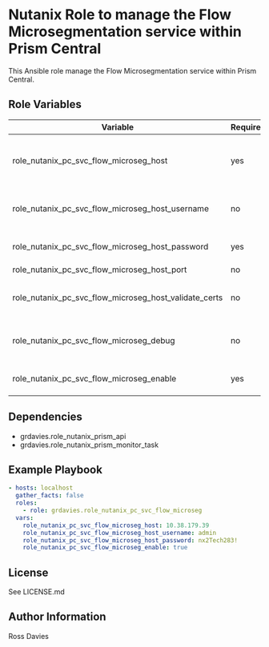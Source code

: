 # Nutanix Role to manage the Flow Microsegmentation service within Prism Central

This Ansible role manage the Flow Microsegmentation service within Prism Central.

## Role Variables

| Variable                                               | Required | Default | Choices                   | Comments                                                                                               |
|--------------------------------------------------------|----------|---------|---------------------------|--------------------------------------------------------------------------------------------------------|
| role_nutanix_pc_svc_flow_microseg_host                 | yes      |         |                           | The IP address or FQDN for the Prism Centra) where you want to enable the service.                     |
| role_nutanix_pc_svc_flow_microseg_host_username        | no       | "admin" |                           | A valid username with appropriate rights to access the Nutanix API.                                    |
| role_nutanix_pc_svc_flow_microseg_host_password        | yes      |         |                           | A valid password for the supplied username.                                                            |
| role_nutanix_pc_svc_flow_microseg_host_port            | no       | 9440    |                           | The Prism TCP port                                                                                     |
| role_nutanix_pc_svc_flow_microseg_host_validate_certs  | no       | false   | true / false              | Whether to check if Prism UI certificates are valid.                                                   |
| role_nutanix_pc_svc_flow_microseg_debug                | no       | false   | true / false              | Whether to output variable contents for debugging purposes.                                            |
| role_nutanix_pc_svc_flow_microseg_enable               | yes      |         | true / false              | Set to 'true' to enable Flow Microsegmentation.                                                   |

## Dependencies

- grdavies.role_nutanix_prism_api
- grdavies.role_nutanix_prism_monitor_task

## Example Playbook

```YAML
- hosts: localhost
  gather_facts: false
  roles:
    - role: grdavies.role_nutanix_pc_svc_flow_microseg
  vars:
    role_nutanix_pc_svc_flow_microseg_host: 10.38.179.39
    role_nutanix_pc_svc_flow_microseg_host_username: admin
    role_nutanix_pc_svc_flow_microseg_host_password: nx2Tech283!
    role_nutanix_pc_svc_flow_microseg_enable: true
```

## License

See LICENSE.md

## Author Information

Ross Davies
